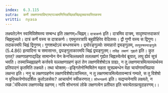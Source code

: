 ```yaml
---
index:  6.3.115
sutra:  कर्णे लक्षणस्याविष्टाष्टपञ्चमणिभिन्नच्छिन्नच्छिद्रस्रवस्वस्तिकस्य
vritti:  nyasa
---
```


लक्ष्यतेऽनेन स्वामिविशेषस्य सम्बन्ध इति लक्षणम्=चिह्नम्। `दात्राकर्णः` इति। दात्रमिव दात्रम्, सादृश्यात्तदाकारं चिह्नमुच्यते। दात्रं कर्णे यस्य स दात्राकर्णः। एवमुत्तरत्रापि बहुव्रीहिरेव वेदितव्यः। द्वौ गुणौ यस्य स द्विगुणः। तदाकरमपि चिह्नं द्विगुणम्। गुणशब्दोऽयं बन्धनवचनः। द्वयोरङ्गुल्योः समाहारो द्व्यङ्गुलम्, `तत्पुरुषस्याङ्गुलेः` (5.4.86) इत्यादिना च समासान्तः, द्व्यङ्गुलाकारमपि चिह्नं द्व्यङ्गुलम्। `तदिह लक्षणं गृह्यते` इति। कुत एतत्? लक्षणग्रहणाद्यदिह सामान्येन येन केनचिल्लक्ष्यते तललक्षणं गृह्येत चिह्नस्येत्येवं ब्रूयात्, लघु ह्येवं सूत्रं भवति। तस्माच्चिह्नग्रहणे कर्त्तवये यल्लक्षणग्रहणं कृतं तेन लक्षणविशेषोऽत्र ग्राह्यः, न तु लक्षणमात्रमित्यस्यार्थस्य प्रतिपादनं कृतमिति लक्ष्यते। तथा चोक्तम्--इङ्गितेनोन्मिषितेन महता सूत्रप्रबन्धेन वेहा चार्याणामभिप्राया लक्षन्त इति। ननु च लक्षणग्रहणेन लक्षणविशेषोऽत्राभिमतः, न तु लक्षणमात्रमित्येतावन्मात्रं गम्यते, स तु विशेषो न वृत्तिकारेणोपदर्शितः कुतोऽवसेयः? आचार्याणं स्वीकरणात्। `शोभनकर्णः` इति। यद्यप्यनेनापि लक्ष्यते, न त्व#ेवंविधस्य लक्षणस्येह ग्रहणम्। नापि शोभनत्वं लोके लक्षणत्वेन प्रतीयत इति भवत्येतत्प्रत्युदाहरणम्।।

